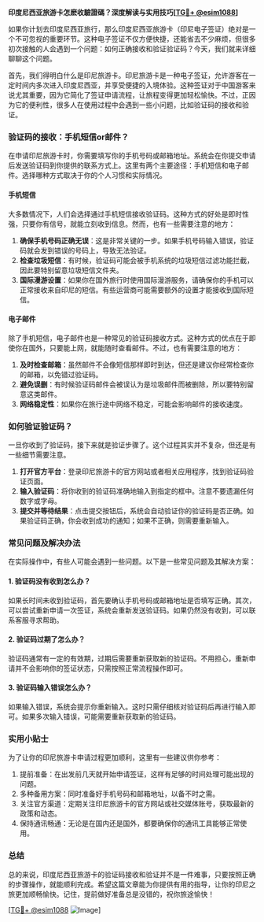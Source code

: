 **印度尼西亚旅游卡怎麽收驗證碼？深度解读与实用技巧[[TG💪+ @esim1088](https://t.me/s/esim1088)]**

如果你计划去印度尼西亚旅行，那么印度尼西亚旅游卡（印尼电子签证）绝对是一个不可忽视的重要环节。这种电子签证不仅方便快捷，还能省去不少麻烦，但很多初次接触的人会遇到一个问题：如何正确接收和验证验证码？今天，我们就来详细聊聊这个问题。

首先，我们得明白什么是印尼旅游卡。印尼旅游卡是一种电子签证，允许游客在一定时间内多次进入印度尼西亚，并享受便捷的入境体验。这种签证对于中国游客来说尤其重要，因为它简化了签证申请流程，让旅程变得更加轻松愉快。不过，正因为它的便利性，很多人在使用过程中会遇到一些小问题，比如验证码的接收和验证。

### 验证码的接收：手机短信or邮件？

在申请印尼旅游卡时，你需要填写你的手机号码或邮箱地址。系统会在你提交申请后发送验证码到你提供的联系方式上。这里有两个主要途径：手机短信和电子邮件。选择哪种方式取决于你的个人习惯和实际情况。

#### 手机短信

大多数情况下，人们会选择通过手机短信接收验证码。这种方式的好处是即时性强，只要你有信号，就能立刻收到信息。然而，也有一些需要注意的地方：

1. **确保手机号码正确无误**：这是非常关键的一步。如果手机号码输入错误，验证码就会发到错误的号码上，导致无法验证。
2. **检查垃圾短信**：有时候，验证码可能会被手机系统的垃圾短信过滤功能拦截，因此要特别留意垃圾短信文件夹。
3. **国际漫游设置**：如果你在国外旅行时使用国际漫游服务，请确保你的手机可以正常接收来自印尼的短信。有些运营商可能需要额外的设置才能接收到国际短信。

#### 电子邮件

除了手机短信，电子邮件也是一种常见的验证码接收方式。这种方式的优点在于即使你在国外，只要能上网，就能随时查看邮件。不过，也有需要注意的地方：

1. **及时检查邮箱**：虽然邮件不会像短信那样即时到达，但还是建议你经常检查你的邮箱，以免错过验证码。
2. **避免误删**：有时候验证码邮件会被误认为是垃圾邮件而被删除，所以要特别留意这类邮件。
3. **网络稳定性**：如果你在旅行途中网络不稳定，可能会影响邮件的接收速度。

### 如何验证验证码？

一旦你收到了验证码，接下来就是验证步骤了。这个过程其实并不复杂，但还是有一些细节需要注意。

1. **打开官方平台**：登录印尼旅游卡的官方网站或者相关应用程序，找到验证码验证页面。
2. **输入验证码**：将你收到的验证码准确地输入到指定的框中。注意不要遗漏任何数字或字母。
3. **提交并等待结果**：点击提交按钮后，系统会自动验证你的验证码是否正确。如果验证码正确，你会收到成功的通知；如果不正确，则需要重新输入。

### 常见问题及解决办法

在实际操作中，有些人可能会遇到一些问题。以下是一些常见问题及其解决方案：

#### 1. 验证码没有收到怎么办？

如果长时间未收到验证码，首先要确认手机号码或邮箱地址是否填写正确。其次，可以尝试重新申请一次签证，系统会重新发送验证码。如果仍然没有收到，可以联系客服寻求帮助。

#### 2. 验证码过期了怎么办？

验证码通常有一定的有效期，过期后需要重新获取新的验证码。不用担心，重新申请并不会影响你的签证状态，只需按照正常流程操作即可。

#### 3. 验证码输入错误怎么办？

如果输入错误，系统会提示你重新输入。这时只需仔细核对验证码后再进行输入即可。如果多次输入错误，可能需要重新获取新的验证码。

### 实用小贴士

为了让你的印尼旅游卡申请过程更加顺利，这里有一些建议供你参考：

1. 提前准备：在出发前几天就开始申请签证，这样有足够的时间处理可能出现的问题。
2. 多种备用方案：同时准备好手机号码和邮箱地址，以备不时之需。
3. 关注官方渠道：定期关注印尼旅游卡的官方网站或社交媒体账号，获取最新的政策和动态。
4. 保持通讯畅通：无论是在国内还是国外，都要确保你的通讯工具能够正常使用。

### 总结

总的来说，印度尼西亚旅游卡的验证码接收和验证并不是一件难事，只要按照正确的步骤操作，就能顺利完成。希望这篇文章能为你提供有用的指导，让你的印尼之旅更加顺畅愉快。记住，提前做好准备总是没错的，祝你旅途愉快！

[[TG💪+ @esim1088](https://t.me/s/esim1088) ![Image](https://i.postimg.cc/4NQfJmqS/Snipaste-2025-05-13-00-14-12.png)]